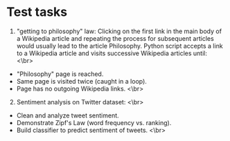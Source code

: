 # Test tasks   

1. "getting to philosophy" law: Clicking on the first link in the main body of a Wikipedia article and repeating the process for subsequent articles would usually lead to the article Philosophy. Python script accepts a link to a Wikipedia article and visits successive Wikipedia articles until: <\br>
 * "Philosophy" page is reached. 
 * Same page is visited twice (caught in a loop). 
 * Page has no outgoing Wikipedia links. <\br>
  
  
2. Sentiment analysis on Twitter dataset: <\br>
 * Clean and analyze tweet sentiment. 
 * Demonstrate Zipf's Law (word frequency vs. ranking). 
 * Build classifier to predict sentiment of tweets. <\br>

